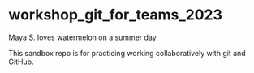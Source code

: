# workshop_git_for_teams_2023

Maya S. loves watermelon on a summer day

This sandbox repo is for practicing working collaboratively with git and GitHub.
